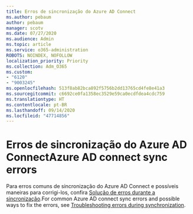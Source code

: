 ```yaml
---
title: Erros de sincronização do Azure AD Connect
ms.author: pebaum
author: pebaum
manager: scotv
ms.date: 07/27/2020
ms.audience: Admin
ms.topic: article
ms.service: o365-administration
ROBOTS: NOINDEX, NOFOLLOW
localization_priority: Priority
ms.collection: Adm_O365
ms.custom:
- "6120"
- "9003245"
ms.openlocfilehash: 513f8ab82bca892f5756b2dd13765cd4fe8e41a3
ms.sourcegitcommit: c6692ce0fa1358ec3529e59ca0ecdfdea4cdc759
ms.translationtype: HT
ms.contentlocale: pt-BR
ms.lasthandoff: 09/14/2020
ms.locfileid: "47714856"
---
```

# <a name="azure-ad-connect-sync-errors"></a><span data-ttu-id="4a3f9-102">Erros de sincronização do Azure AD Connect</span><span class="sxs-lookup"><span data-stu-id="4a3f9-102">Azure AD connect sync errors</span></span>

<span data-ttu-id="4a3f9-103">Para erros comuns de sincronização do Azure AD Connect e possíveis maneiras para corrigi-los, confira [Solução de erros durante a sincronização](https://docs.microsoft.com/azure/active-directory/hybrid/tshoot-connect-sync-errors).</span><span class="sxs-lookup"><span data-stu-id="4a3f9-103">For common Azure AD connect sync errors and possible ways to fix the errors, see [Troubleshooting errors during synchronization](https://docs.microsoft.com/azure/active-directory/hybrid/tshoot-connect-sync-errors).</span></span>